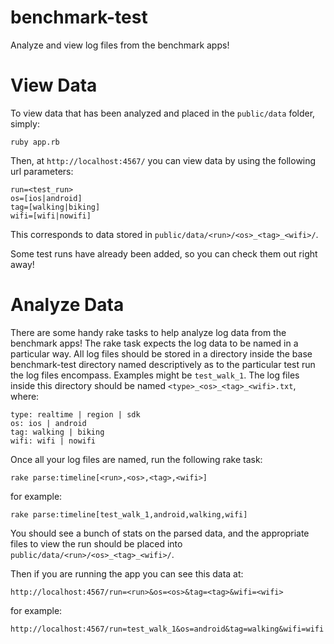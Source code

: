 benchmark-test
==============

Analyze and view log files from the benchmark apps!

# View Data

To view data that has been analyzed and placed in the `public/data` folder, simply:

```
ruby app.rb
```

Then, at `http://localhost:4567/` you can view data by using the following url parameters:

```
run=<test_run>
os=[ios|android]
tag=[walking|biking]
wifi=[wifi|nowifi]
```

This corresponds to data stored in `public/data/<run>/<os>_<tag>_<wifi>/`.

Some test runs have already been added, so you can check them out right away!

# Analyze Data

There are some handy rake tasks to help analyze log data from the benchmark apps! The rake task expects the log data to be named in a particular way. All log files should be stored in a directory inside the base benchmark-test directory named descriptively as to the particular test run the log files encompass. Examples might be `test_walk_1`. The log files inside this directory should be named `<type>_<os>_<tag>_<wifi>.txt`, where:

```
type: realtime | region | sdk
os: ios | android
tag: walking | biking
wifi: wifi | nowifi
```

Once all your log files are named, run the following rake task:

```
rake parse:timeline[<run>,<os>,<tag>,<wifi>]
```

for example:

```
rake parse:timeline[test_walk_1,android,walking,wifi]
```

You should see a bunch of stats on the parsed data, and the appropriate files to view the run should be placed into `public/data/<run>/<os>_<tag>_<wifi>/`.

Then if you are running the app you can see this data at:

```
http://localhost:4567/run=<run>&os=<os>&tag=<tag>&wifi=<wifi>
```

for example:

```
http://localhost:4567/run=test_walk_1&os=android&tag=walking&wifi=wifi
```
